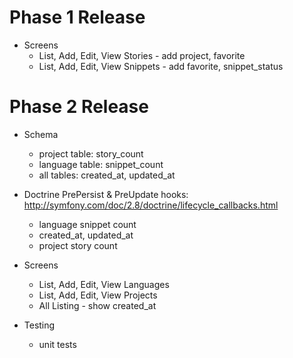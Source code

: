 
Phase 1 Release
===
- Screens
    - List, Add, Edit, View Stories - add project, favorite 
    - List, Add, Edit, View Snippets - add favorite, snippet_status

Phase 2 Release
===
- Schema 
    - project table: story_count  
    - language table: snippet_count 
    - all tables: created_at, updated_at

- Doctrine PrePersist & PreUpdate hooks: http://symfony.com/doc/2.8/doctrine/lifecycle_callbacks.html
    - language snippet count    
    - created_at, updated_at    
    - project story count 

- Screens
    - List, Add, Edit, View Languages
    - List, Add, Edit, View Projects
    - All Listing - show created_at 

- Testing
    - unit tests

